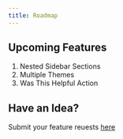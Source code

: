 ```yaml
---
title: Roadmap
---
```


## Upcoming Features

1. Nested Sidebar Sections
2. Multiple Themes
3. Was This Helpful Action

## Have an Idea?

Submit your feature reuests [here]()
